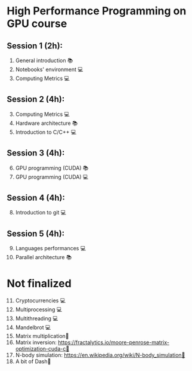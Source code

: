 # High Performance Programming on GPU course

## Session 1 (2h):
1. General introduction 📚
2. Notebooks' environment 💻
3. Computing Metrics 💻

## Session 2 (4h):
3. Computing Metrics 💻
4. Hardware architecture 📚
5. Introduction to C/C++ 💻

## Session 3 (4h):
6. GPU programming (CUDA) 📚
7. GPU programming (CUDA) 💻

## Session 4 (4h):
8. Introduction to git 💻

## Session 5 (4h):
9. Languages performances 💻
10. Parallel architecture 📚

# Not finalized
11. Cryptocurrencies 💻
12. Multiprocessing 💻
13. Multithreading 💻
14. Mandelbrot 💻
15. Matrix multiplication📄
16. Matrix inversion: https://fractalytics.io/moore-penrose-matrix-optimization-cuda-c📄
17. N-body simulation: https://en.wikipedia.org/wiki/N-body_simulation📄
18. A bit of Dash📄
